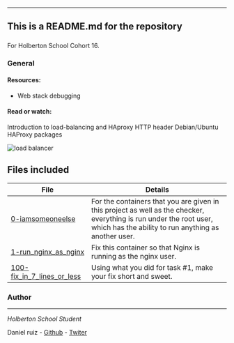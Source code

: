 
#
***
## This is a README.md for the repository
###

For Holberton School
Cohort 16.

### General

#### Resources:
* Web stack debugging
#### Read or watch:
Introduction to load-balancing and HAproxy
HTTP header
Debian/Ubuntu HAProxy packages

![load balancer](https://s3.amazonaws.com/intranet-projects-files/holbertonschool-sysadmin_devops/287/99littlebugsinthecode-holberton.jpg)



## Files included

| File                 | Details                                    |
|--------------------- | ------------------------------------------ |
| [0-iamsomeoneelse](https://github.com/ruizdani301/holberton-system_engineering-devops/blob/master/0x12-web_stack_debugging_2/0-iamsomeoneelse.com) |  For the containers that you are given in this project as well as the checker, everything is run under the root user, which has the ability to run anything as another user.       |
| [1-run_nginx_as_nginx](https://github.com/ruizdani301/holberton-system_engineering-devops/blob/master/0x12-web_stack_debugging_2/1-run_nginx_as_nginx) |	 Fix this container so that Nginx is running as the nginx user.      |
| [100-fix_in_7_lines_or_less](https://github.com/ruizdani301/holberton-system_engineering-devops/blob/master/0x12-web_stack_debugging_2/100-fix_in_7_lines_or_less) |	Using what you did for task #1, make your fix short and sweet.       |



### Author
***
*Holberton School Student*

Daniel ruiz  - [Github](https://github.com/ruizdani301) - [Twiter](https://twitter.com/@ruizdani301)

